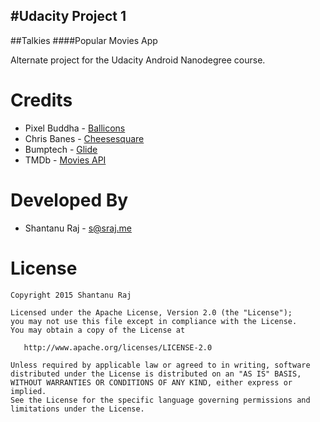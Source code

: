 #Udacity Project 1
------------------

##Talkies
####Popular Movies App

Alternate project for the Udacity Android Nanodegree course.


Credits
===========
* Pixel Buddha - [Ballicons](http://ballicons.net)
* Chris Banes  - [Cheesesquare](https://github.com/chrisbanes/cheesesquare)
* Bumptech     - [Glide](https://github.com/bumptech/glide)
* TMDb         - [Movies API](https://www.themoviedb.org)


Developed By
============

* Shantanu Raj - <s@sraj.me>


License
=======

    Copyright 2015 Shantanu Raj

    Licensed under the Apache License, Version 2.0 (the "License");
    you may not use this file except in compliance with the License.
    You may obtain a copy of the License at

       http://www.apache.org/licenses/LICENSE-2.0

    Unless required by applicable law or agreed to in writing, software
    distributed under the License is distributed on an "AS IS" BASIS,
    WITHOUT WARRANTIES OR CONDITIONS OF ANY KIND, either express or implied.
    See the License for the specific language governing permissions and
    limitations under the License.
